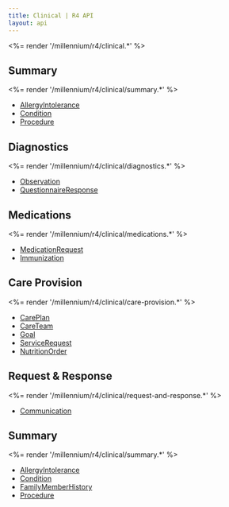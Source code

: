 ```yaml
---
title: Clinical | R4 API
layout: api
---
```


<%= render '/millennium/r4/clinical.*' %>

## Summary
<%= render '/millennium/r4/clinical/summary.*' %>

* [AllergyIntolerance](/millennium/r4/clinical/summary/allergy-intolerance)
* [Condition](/millennium/r4/clinical/summary/condition)
* [Procedure](/millennium/r4/clinical/summary/procedure)

## Diagnostics

<%= render '/millennium/r4/clinical/diagnostics.*' %>

* [Observation](/millennium/r4/clinical/diagnostics/observation)
* [QuestionnaireResponse](/millennium/r4/clinical/diagnostics/questionnaire-response)

## Medications

<%= render '/millennium/r4/clinical/medications.*' %>

* [MedicationRequest](/millennium/r4/clinical/medications/medication-request)
* [Immunization](/millennium/r4/clinical/medications/immunization)

## Care Provision

<%= render '/millennium/r4/clinical/care-provision.*' %>

* [CarePlan](/millennium/r4/clinical/care-provision/care-plan)
* [CareTeam](/millennium/r4/clinical/care-provision/care-team)
* [Goal](/millennium/r4/clinical/care-provision/goal)
* [ServiceRequest](/millennium/r4/clinical/care-provision/service-request)
* [NutritionOrder](/millennium/r4/clinical/care-provision/nutrition-order)

## Request & Response

<%= render '/millennium/r4/clinical/request-and-response.*' %>

* [Communication](/millennium/r4/clinical/request-and-response/communication)

## Summary 

<%= render '/millennium/r4/clinical/summary.*' %>

* [AllergyIntolerance](/millennium/r4/clinical/summary/allergy-intolerance)
* [Condition](/millennium/r4/clinical/summary/condition)
* [FamilyMemberHistory](/millennium/r4/clinical/summary/family-member-history)
* [Procedure](/millennium/r4/clinical/summary/procedure)